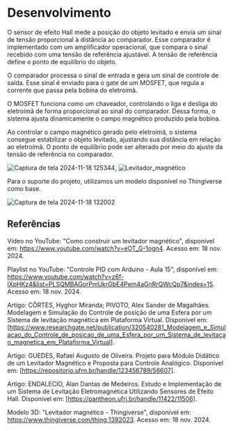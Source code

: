 # Desenvolvimento

O sensor de efeito Hall mede a posição do objeto levitado e envia um sinal de tensão proporcional
à distância ao comparador. Esse comparador é implementado com um amplificador operacional,
que compara o sinal recebido com uma tensão de referência ajustável. A tensão de referência 
define o ponto de equilíbrio do objeto.

O comparador processa o sinal de entrada e gera um sinal de controle de saída. Esse sinal é 
enviado para o gate de um MOSFET, que regula a corrente que passa pela bobina do eletroímã.

O MOSFET funciona como um chaveador, controlando o liga e desliga do eletroímã de forma 
proporcional ao sinal do comparador. Dessa forma, o sistema ajusta dinamicamente o campo 
magnético produzido pela bobina.

Ao controlar o campo magnético gerado pelo eletroímã, o sistema consegue estabilizar o objeto
levitado, ajustando sua distância em relação ao eletroímã. O ponto de equilíbrio pode ser 
alterado por meio do ajuste da tensão de referência no comparador.

![Captura de tela 2024-11-18 125344](https://github.com/user-attachments/assets/fdde3a2e-a0cc-4661-b237-55a43d138bed), ![Levitador_magnético](https://github.com/user-attachments/assets/af01046c-6b2f-46d0-9ca2-be716a9102fe)


Para o suporte do projeto, utilizamos um modelo disponível no Thingiverse como base.

![Captura de tela 2024-11-18 132002](https://github.com/user-attachments/assets/312890af-1786-4429-956a-728b9ede0f36)

## Referências

Vídeo no YouTube: "Como construir um levitador magnético", disponível em: https://www.youtube.com/watch?v=eOT_G-1ogn4. Acesso em: 18 nov. 2024.

Playlist no YouTube: "Controle PID com Arduino - Aula 15", disponível em: https://www.youtube.com/watch?v=z6f-lXpHKz4&list=PLSQMBAGorPmUkrGbE4Pem4aGnRrQWcQp7&index=15. Acesso em: 18 nov. 2024.

Artigo: CÔRTES, Hyghor Miranda; PIVOTO, Alex Sander de Magalhães. Modelagem e Simulação do Controle de posição de uma Esfera por um Sistema de levitação magnética em Plataforma Virtual. Disponível em: [https://www.researchgate.net/publication/320540281_Modelagem_e_Simulacao_do_Controle_de_posicao_de_uma_Esfera_por_um_Sistema_de_levitacao_magnetica_em_Plataforma_Virtual].

Artigo: GUEDES, Rafael Augusto de Oliveira. Projeto para Módulo Didático de um Levitador Magnético e Proposta para Controle Analógico. Disponível em: [https://repositorio.ufrn.br/handle/123456789/56607].

Artigo: ENDALECIO, Alan Dantas de Medeiros. Estudo e Implementação de um Sistema de Levitação Eletromagnética Utilizando Sensores de Efeito Hall. Disponível em: [https://pantheon.ufrj.br/handle/11422/11506].

Modelo 3D: "Levitador magnético - Thingiverse", disponível em: https://www.thingiverse.com/thing:1392023. Acesso em: 18 nov. 2024.
